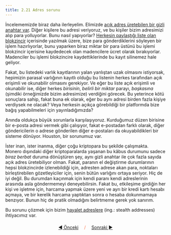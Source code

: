 ```yaml
---
title: 2.21 Adres sorunu
---
```


İncelememizde biraz daha ilerleyelim.  Elimizde [açık adres üretebilen
bir gizli anahtar var](2.18_public_key.md).  Diğer kişilere bu adresi
veriyoruz, ve bu kişiler bizim adresimizi alıp para yolluyorlar.  Bunu
nasıl yapıyorlar?  [Herkesin paylaştığı liste olan
blokzincir](2.11_blockchain.md) içerisinde yazılmak üzere, bize para
gönderdiklerini söyleyen bir işlem hazırlıyorlar, bunu yaparken biraz
miktar bir para üstünü bu işlemi blokzincir içerisine kaydedecek olan
madencilere ücret olarak bırakıyorlar.  Madenciler bu işlemi
blokzincire kaydettiklerinde bu kayıt silinemez hale geliyor.

Fakat, bu listedeki varlık kayıtlarının yalan yanlıştan uzak olmasını
istiyorsak, hepimizin parasal varlığının kayıtlı olduğu bu listenin
herkes tarafından açık erişimli ve okunabilir olmasını gerekiyor.  Ve
eğer bu liste açık erişimli ve okunabilir ise, diğer herkes
*birisinin*, *belirli bir miktar* parayı, *başkasına* (şimdiki
örneğimizde bizim adresimize) verdiğini görecek.  Bu yeterince kötü
sonuçlara sahip, fakat buna ek olarak, eğer bu aynı adresi birden
fazla kişiye verdiysek ne olacak?  Veya herkesin açıkça görebildiği
bir platformda bize bağış yapabilmeleri için yayınladığımızda?

Anında oldukça büyük sorunlarla karşılaşıyoruz.  Kurduğumuz düzen
birisine bir e-posta adresi vermek gibi çalışıyor, fakat e-postadan
farklı olarak, diğer göndericilerin o adrese gönderilen diğer
e-postaları da okuyabildikleri bir sisteme dönüyor.  Houston, bir
sorunumuz var.

İster inan, ister inanma, diğer çoğu kriptopara bu şekilde çalışmakta.
Monero dışındaki diğer kriptoparalarda yaşanan bu kâbus durumunu
sadece *biraz berbat* duruma dönüştüren şey, aynı gizli anahtar ile
çok fazla sayıda açık adres üretebiliyor olman.  Fakat, paranın el
değiştirme durumlarının hepsi blokzincirde izlenebildiği için,
adresten adrese akan para, noktaları birleştirebilen gözetleyiciler
için, senin bütün varlığını ortaya seriyor.  Hiç de iyi değil.  Bu
durumdan kaçınmak için kendi paranı kendi adreslerinin arasında asla
göndermemeyi deneyebilirsin.  Fakat bu, etkileşime girdiğin her kişi
ve işletme için, harcama yapmak üzere yeni ve ayrı bir kredi kartı
hesabı açmaya, ve bir kerelik harcama yaptıktan sonra o hesaba
dokunmamaya benzıyor.  Bunun hiç de pratik olmadığını belirtmeme gerek
yok sanırım.

Bu sorunu çözmek için bizim [hayalet
adreslere](2.22_stealth_addresses.md) (ing.: stealth addresses)
ihtiyacımız var.



<p align='center' style='margin-top: 1.5em;'><span style='margin-right: 1em;'><a href="./2.20_mnemonic_seeds.md">◄ Önceki</a></span> <span style='color: #ff774d;'>/</span> <span style='margin-left: 1em;'><a href="./2.22_stealth_addresses.md">Sonraki ►</a></span></p>
